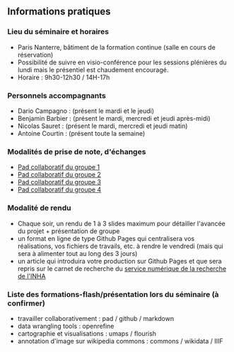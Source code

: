 ## Informations pratiques

### Lieu du séminaire et horaires

* Paris Nanterre, bâtiment de la formation continue (salle en cours de réservation)
* Possibilité de suivre en visio-conférence pour les sessions plénières du lundi mais le présentiel est chaudement encouragé.
* Horaire : 9h30-12h30 / 14H-17h

### Personnels accompagnants

* Dario Campagno : (présent le mardi et le jeudi)
* Benjamin Barbier : (présent le mardi, mercredi et jeudi après-midi)
* Nicolas Sauret : (présent le mardi, mercredi et jeudi matin)
* Antoine Courtin : (présent toute la semaine)

### Modalités de prise de note, d'échanges

* [Pad collaboratif du groupe 1](https://annuel2.framapad.org/p/dathda_groupe1)
* [Pad collaboratif du groupe 2](https://annuel2.framapad.org/p/dathda_groupe2)
* [Pad collaboratif du groupe 3](https://annuel2.framapad.org/p/dathda_groupe3)
* [Pad collaboratif du groupe 4](https://annuel2.framapad.org/p/dathda_groupe4)


### Modalité de rendu 

* Chaque soir, un rendu de 1 à 3 slides maximum pour détailler l'avancée du projet + présentation de groupe
* un format en ligne de type Github Pages qui centralisera vos réalisations, vos fichiers de travails, etc. à rendre le vendredi (mais qui sera à alimenter tout au long des 3 jours)
* un article qui introduira votre production sur Github Pages et que sera repris sur le carnet de recherche du [service numérique de la recherche de l'INHA](http://numrha.hypotheses.org/) 

### Liste des formations-flash/présentation lors du séminaire (à confirmer)

* travailler collaborativement : pad / github / markdown
* data wrangling tools : openrefine 
* cartographie et visualisations : umaps / flourish 
* annotation d'image sur wikipedia commons : commons / wikidata / IIIF


